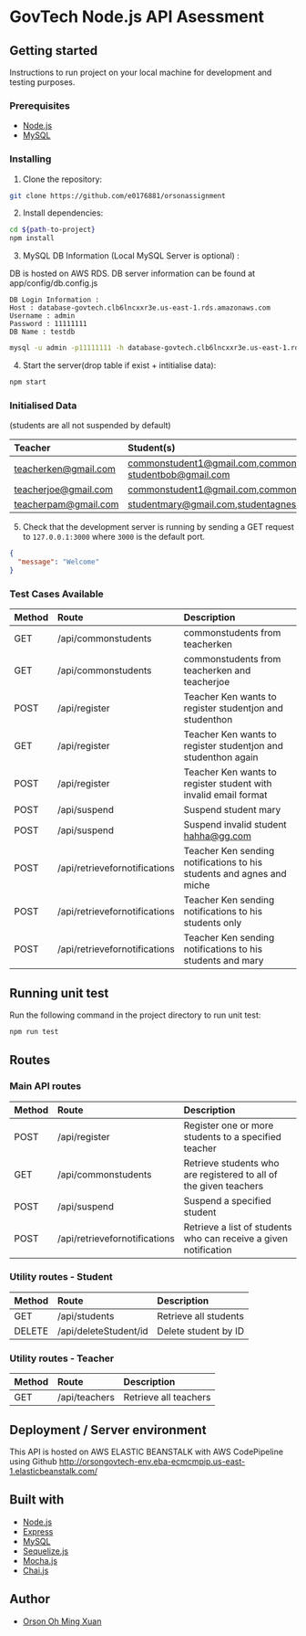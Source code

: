 # GovTech Node.js API Asessment

## Getting started

Instructions to run project on your local machine for development and testing purposes. 

### Prerequisites

- [Node.js](https://nodejs.org/en/download/)
- [MySQL](https://dev.mysql.com/downloads/mysql/)

### Installing

1. Clone the repository:

```bash
git clone https://github.com/e0176881/orsonassignment
```

2. Install dependencies:

```bash
cd ${path-to-project}
npm install
```
3. MySQL DB Information (Local MySQL Server is optional) : 

DB is hosted on AWS RDS. DB server information can be found at app/config/db.config.js

```
DB Login Information : 
Host : database-govtech.clb6lncxxr3e.us-east-1.rds.amazonaws.com
Username : admin
Password : 11111111
DB Name : testdb
```

```bash
mysql -u admin -p11111111 -h database-govtech.clb6lncxxr3e.us-east-1.rds.amazonaws.com testdb 
```

4. Start the server(drop table if exist + intitialise data):

```bash
npm start
```
### Initialised Data
(students are all not suspended by default)

| Teacher                       | Student(s)                                                      
| :---------------------------- | :---------------------------------------------------------------------------------------------------------------
| teacherken@gmail.com          | commonstudent1@gmail.com,commonstudent2@gmail.com,student_only_under_teacher_ken@gmail.com, studentbob@gmail.com                               
| teacherjoe@gmail.com          | commonstudent1@gmail.com,commonstudent2@gmail.com                   
| teacherpam@gmail.com          | studentmary@gmail.com,studentagnes@gmail.com,studentmiche@gmail.com           




5. Check that the development server is running by sending a GET request to `127.0.0.1:3000` where `3000` is the default port.

```json
{
  "message": "Welcome"
}
```

### Test Cases Available


| Method | Route                         | Description                                                       
| :----- | :---------------------------- | :---------------------------------------------------------------- 
| GET    | /api/commonstudents           | commonstudents from teacherken                                   
| GET    | /api/commonstudents           | commonstudents from teacherken and teacherjoe                    
| POST   | /api/register                 | Teacher Ken wants to register studentjon and studenthon           
| GET    | /api/register                 | Teacher Ken wants to register studentjon and studenthon again 
| POST   | /api/register                 | Teacher Ken wants to register student with invalid email format  
| POST   | /api/suspend | Suspend student mary  
| POST   | /api/suspend | Suspend invalid student hahha@gg.com  
| POST   | /api/retrievefornotifications| Teacher Ken sending notifications to his students and agnes and miche 
| POST   | /api/retrievefornotifications| Teacher Ken sending notifications to his students only  
| POST   | /api/retrievefornotifications| Teacher Ken sending notifications to his students and mary  


## Running unit test

Run the following command in the project directory to run unit test:

```bash
npm run test
```

## Routes

### Main API routes

| Method | Route                         | Description                                                       |
| :----- | :---------------------------- | :---------------------------------------------------------------- |
| POST   | /api/register                 | Register one or more students to a specified teacher              |
| GET    | /api/commonstudents           | Retrieve students who are registered to all of the given teachers |
| POST   | /api/suspend                  | Suspend a specified student                                       |
| POST   | /api/retrievefornotifications | Retrieve a list of students who can receive a given notification  |

### Utility routes - Student

| Method | Route            | Description                                         |
| :----- | :--------------- | :-------------------------------------------------- |
| GET    | /api/students     | Retrieve all students                               |
| DELETE    | /api/deleteStudent/id     | Delete student by ID                             |


### Utility routes - Teacher

| Method | Route            | Description                                         |
| :----- | :--------------- | :-------------------------------------------------- |
| GET    | /api/teachers     | Retrieve all teachers                               |


## Deployment / Server environment
This API is hosted on AWS ELASTIC BEANSTALK with AWS CodePipeline using Github
http://orsongovtech-env.eba-ecmcmpip.us-east-1.elasticbeanstalk.com/


## Built with

- [Node.js](https://nodejs.org/en/download/)
- [Express](https://expressjs.com/)
- [MySQL](https://dev.mysql.com/downloads/mysql/)
- [Sequelize.js](https://sequelize.org/)
- [Mocha.js](https://mochajs.org/)
- [Chai.js](https://www.chaijs.com/)

## Author

- [Orson Oh Ming Xuan](https://github.com/e0176881)
